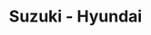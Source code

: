 ---
title: "Suzuki - Hyundai"
url: /saint-pierre-du-mont/suzuki-hyundai/
shop: réparation de voitures
---
